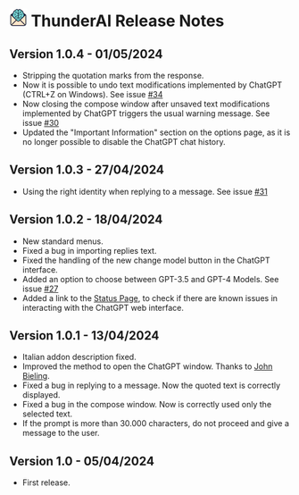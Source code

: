  # ![ThunderAI icon](images/icon-32px.png "ThunderAI") ThunderAI Release Notes
      
      
<h2>Version 1.0.4 - 01/05/2024</h2>
<ul>
    <li>Stripping the quotation marks from the response.</li>
    <li>Now it is possible to undo text modifications implemented by ChatGPT (CTRL+Z on Windows). See issue <a href="https://github.com/micz/ThunderAI/issues/34">#34</a></li>
    <li>Now closing the compose window after unsaved text modifications implemented by ChatGPT triggers the usual warning message. See issue <a href="https://github.com/micz/ThunderAI/issues/30">#30</a></li>
    <li>Updated the "Important Information" section on the options page, as it is no longer possible to disable the ChatGPT chat history.</li>
</ul>
<h2>Version 1.0.3 - 27/04/2024</h2>
<ul>
    <li>Using the right identity when replying to a message. See issue <a href="https://github.com/micz/ThunderAI/issues/31">#31</a></li>
</ul>
<h2>Version 1.0.2 - 18/04/2024</h2>
<ul>
    <li>New standard menus.</li>
    <li>Fixed a bug in importing replies text.</li>
    <li>Fixed the handling of the new change model button in the ChatGPT interface.</li>
    <li>Added an option to choose between GPT-3.5 and GPT-4 Models. See issue <a href="https://github.com/micz/ThunderAI/issues/27">#27</a></li>
    <li>Added a link to the <a href="https://micz.it/thunderdbird-addon-thunderai/status/">Status Page</a>, to check if there are known issues in interacting with the ChatGPT web interface.</li>
</ul>
<h2>Version 1.0.1 - 13/04/2024</h2>
<ul>
    <li>Italian addon description fixed.</li>
    <li>Improved the method to open the ChatGPT window. Thanks to <a href="https://github.com/jobisoft">John Bieling</a>.</li>
    <li>Fixed a bug in replying to a message. Now the quoted text is correctly displayed.</li>
    <li>Fixed a bug in the compose window. Now is correctly used only the selected text.</li>
    <li>If the prompt is more than 30.000 characters, do not proceed and give a message to the user.</li>
</ul>
<h2>Version 1.0 - 05/04/2024</h2>
<ul>
    <li>First release.</li>
</ul>